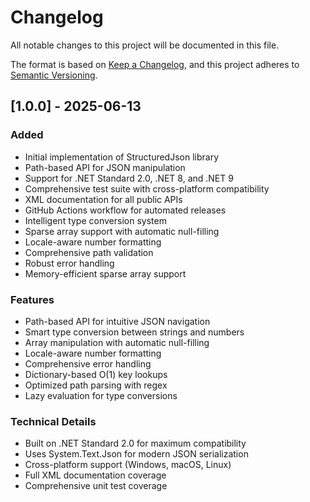# Changelog

All notable changes to this project will be documented in this file.

The format is based on [Keep a Changelog](https://keepachangelog.com/en/1.0.0/),
and this project adheres to [Semantic Versioning](https://semver.org/spec/v2.0.0.html).

## [1.0.0] - 2025-06-13

### Added
- Initial implementation of StructuredJson library
- Path-based API for JSON manipulation
- Support for .NET Standard 2.0, .NET 8, and .NET 9
- Comprehensive test suite with cross-platform compatibility
- XML documentation for all public APIs
- GitHub Actions workflow for automated releases
- Intelligent type conversion system
- Sparse array support with automatic null-filling
- Locale-aware number formatting
- Comprehensive path validation
- Robust error handling
- Memory-efficient sparse array support

### Features
- Path-based API for intuitive JSON navigation
- Smart type conversion between strings and numbers
- Array manipulation with automatic null-filling
- Locale-aware number formatting
- Comprehensive error handling
- Dictionary-based O(1) key lookups
- Optimized path parsing with regex
- Lazy evaluation for type conversions

### Technical Details
- Built on .NET Standard 2.0 for maximum compatibility
- Uses System.Text.Json for modern JSON serialization
- Cross-platform support (Windows, macOS, Linux)
- Full XML documentation coverage
- Comprehensive unit test coverage 